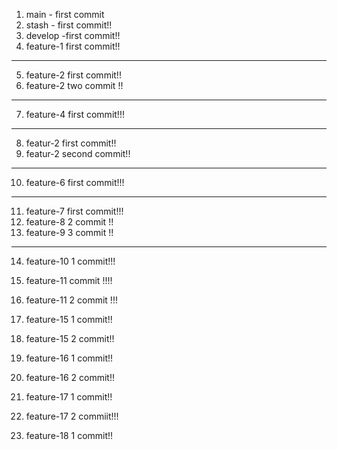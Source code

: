 1. main - first commit
2. stash - first commit!!
3. develop -first commit!!
4. feature-1 first commit!!
------
5. feature-2 first commit!!
6. feature-2 two commit !! 
-----
7. feature-4 first commit!!!
-----
8. featur-2 first commit!!
9. featur-2 second commit!!
-------
10. feature-6 first commit!!!
------
11. feature-7 first commit!!!
12. feature-8 2 commit !!
13. feature-9 3 commit !!
-----
14. feature-10 1 commit!!!
15. feature-11 commit !!!!
16. feature-11 2 commit !!!

17. feature-15 1 commit!!
18. feature-15 2 commit!!
19. feature-16 1 commit!!
20. feature-16 2 commit!!
21. feature-17 1 commit!!
22. feature-17 2 commiit!!!
23. feature-18 1 commit!!